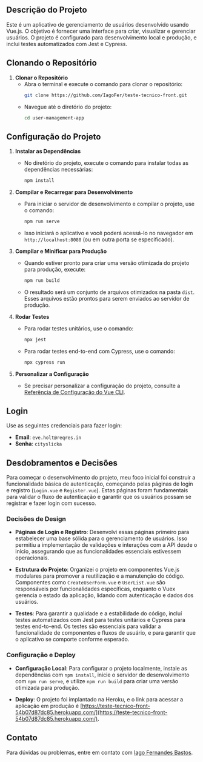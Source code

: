 ## Descrição do Projeto

Este é um aplicativo de gerenciamento de usuários desenvolvido usando Vue.js. O objetivo é fornecer uma interface para criar, visualizar e gerenciar usuários. O projeto é configurado para desenvolvimento local e produção, e inclui testes automatizados com Jest e Cypress.

## Clonando o Repositório

1. **Clonar o Repositório**
   - Abra o terminal e execute o comando para clonar o repositório:
     ```bash
     git clone https://github.com/IagoFer/teste-tecnico-front.git
     ```
   - Navegue até o diretório do projeto:
     ```bash
     cd user-management-app
     ```

## Configuração do Projeto

1. **Instalar as Dependências**
   - No diretório do projeto, execute o comando para instalar todas as dependências necessárias:
     ```bash
     npm install
     ```

2. **Compilar e Recarregar para Desenvolvimento**
   - Para iniciar o servidor de desenvolvimento e compilar o projeto, use o comando:
     ```bash
     npm run serve
     ```
   - Isso iniciará o aplicativo e você poderá acessá-lo no navegador em `http://localhost:8080` (ou em outra porta se especificado).

3. **Compilar e Minificar para Produção**
   - Quando estiver pronto para criar uma versão otimizada do projeto para produção, execute:
     ```bash
     npm run build
     ```
   - O resultado será um conjunto de arquivos otimizados na pasta `dist`. Esses arquivos estão prontos para serem enviados ao servidor de produção.

5. **Rodar Testes**
   - Para rodar testes unitários, use o comando:
     ```bash
     npx jest
     ```
   - Para rodar testes end-to-end com Cypress, use o comando:
     ```bash
     npx cypress run
     ```

6. **Personalizar a Configuração**
   - Se precisar personalizar a configuração do projeto, consulte a [Referência de Configuração do Vue CLI](https://cli.vuejs.org/config/).

 ## Login

Use as seguintes credenciais para fazer login:

- **Email**: `eve.holt@reqres.in`
- **Senha**: `cityslicka`

## Desdobramentos e Decisões

Para começar o desenvolvimento do projeto, meu foco inicial foi construir a funcionalidade básica de autenticação, começando pelas páginas de login e registro (`Login.vue` e `Register.vue`). Estas páginas foram fundamentais para validar o fluxo de autenticação e garantir que os usuários possam se registrar e fazer login com sucesso.

### Decisões de Design

- **Páginas de Login e Registro**: Desenvolvi essas páginas primeiro para estabelecer uma base sólida para o gerenciamento de usuários. Isso permitiu a implementação de validações e interações com a API desde o início, assegurando que as funcionalidades essenciais estivessem operacionais.

- **Estrutura do Projeto**: Organizei o projeto em componentes Vue.js modulares para promover a reutilização e a manutenção do código. Componentes como `CreateUserForm.vue` e `UserList.vue` são responsáveis por funcionalidades específicas, enquanto o Vuex gerencia o estado da aplicação, lidando com autenticação e dados dos usuários.

- **Testes**: Para garantir a qualidade e a estabilidade do código, incluí testes automatizados com Jest para testes unitários e Cypress para testes end-to-end. Os testes são essenciais para validar a funcionalidade de componentes e fluxos de usuário, e para garantir que o aplicativo se comporte conforme esperado.

### Configuração e Deploy

- **Configuração Local**: Para configurar o projeto localmente, instale as dependências com `npm install`, inicie o servidor de desenvolvimento com `npm run serve`, e utilize `npm run build` para criar uma versão otimizada para produção.

- **Deploy**: O projeto foi implantado na Heroku, e o link para acessar a aplicação em produção é [https://teste-tecnico-front-54b07d87dc85.herokuapp.com/](https://teste-tecnico-front-54b07d87dc85.herokuapp.com/).

## Contato

Para dúvidas ou problemas, entre em contato com [Iago Fernandes Bastos](mailto:iagofernandesbastos@gmail.com).
